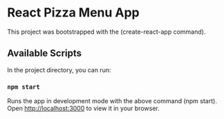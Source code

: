 # React Pizza Menu App

This project was bootstrapped with the (create-react-app command).

## Available Scripts

In the project directory, you can run:

### `npm start`

Runs the app in development mode with the above command (npm start).
Open [http://localhost:3000](http://localhost:3000) to view it in your browser.
